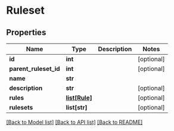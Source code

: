 # Ruleset

## Properties
Name | Type | Description | Notes
------------ | ------------- | ------------- | -------------
**id** | **int** |  | [optional] 
**parent_ruleset_id** | **int** |  | [optional] 
**name** | **str** |  | 
**description** | **str** |  | [optional] 
**rules** | [**list[Rule]**](Rule.md) |  | [optional] 
**rulesets** | **list[str]** |  | [optional] 

[[Back to Model list]](../README.md#documentation-for-models) [[Back to API list]](../README.md#documentation-for-api-endpoints) [[Back to README]](../README.md)



